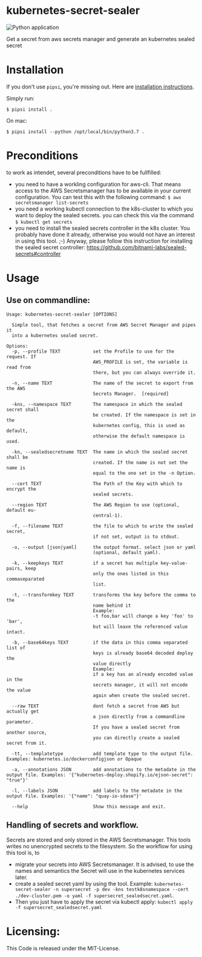 # kubernetes-secret-sealer

![Python application](https://github.com/edithcare/kubernetes-secret-sealer/workflows/Python%20application/badge.svg)

Get a secret from aws secrets manager and generate an kubernetes sealed secret


# Installation

If you don't use `pipsi`, you're missing out.
Here are [installation instructions](https://github.com/mitsuhiko/pipsi#readme).

Simply run:

    $ pipsi install .

On mac:

    $ pipsi install --python /opt/local/bin/python3.7 .


# Preconditions

to work as intendet, several preconditions have to be fullfilled:
* you need to have a workling configuration for aws-cli. That means access to the AWS Secretsmanager has to be available in your current configuration. You can test this with the following command: ```$ aws secretsmanager list-secrets```
* you need a working kubectl connection to the k8s-cluster to which you want to deploy the sealed secrets. you can check this via the command ```$ kubectl get secrets```
* you need to install the sealed secrets controller in the k8s cluster. You probably have done it already, otherwise you would not have an interest in using this tool. ;-) Anyway, please follow this instruction for installing the sealed secret controller: https://github.com/bitnami-labs/sealed-secrets#controller

# Usage

## Use on commandline:

```
Usage: kubernetes-secret-sealer [OPTIONS]

  Simple tool, that fetches a secret from AWS Secret Manager and pipes it
  into a kubernetes sealed secret.

Options:
  -p, --profile TEXT            set the Profile to use for the request. If
                                AWS_PROFILE is set, the variable is read from
                                there, but you can always override it.

  -n, --name TEXT               The name of the secret to export from the AWS
                                Secrets Manager.  [required]

  -kns, --namespace TEXT        The namespace in which the sealed secret shall
                                be created. If the namespace is set in the
                                kubernetes config, this is used as default,
                                otherwise the default namespace is used.

  -kn, --sealedsecretname TEXT  The name in which the sealed secret shall be
                                created. If the name is not set the name is
                                equal to the one set in the -n Option.

  --cert TEXT                   The Path of the Key with which to encrypt the
                                sealed secrets.

  --region TEXT                 The AWS Region to use (optional, default eu-
                                central-1).

  -f, --filename TEXT           the file to which to write the sealed secret,
                                if not set, output is to stdout.

  -o, --output [json|yaml]      the output format. select json or yaml
                                (optional, default yaml).

  -k, --keepkeys TEXT           if a secret has multiple key-value-pairs, keep
                                only the ones listed in this commaseparated
                                list.

  -t, --transformkey TEXT       transforms the key before the comma to the
                                name behind it
                                Example:
                                -t foo,bar will change a key 'foo' to 'bar',
                                but will leave the referenced value intact.

  -b, --base64keys TEXT         if the data in this comma separated list of
                                keys is already base64 decoded deploy the
                                value directly
                                Example:
                                if a key has an already encoded value in the
                                secrets manager, it will not encode the value
                                again when create the sealed secret.

  --raw TEXT                    dont fetch a secret from AWS but actually get
                                a json directly from a commandline parameter.
                                If you have a sealed secret from another source,
                                you can directly create a sealed secret from it.

  -tt, --templatetype           add template type to the output file. Examples: kubernetes.io/dockerconfigjson or Opaque
 
  -a, --annotations JSON        add annotations to the metadate in the output file. Examples: '{"kubernetes-deploy.shopify.io/ejson-secret": "true"}'
 
  -l, --labels JSON             add labels to the metadate in the output file. Examples: '{"name": "quay-io-sdase"}'

  --help                        Show this message and exit.

```


## Handling of secrets and workflow.

Secrets are stored and only stored in the AWS Secretsmanager. This tools writes no unencrypted secrets to the filesystem. So the workflow for using this tool is, to 
- migrate your secrets into AWS Secretsmanager. It is advised, to use the names and semantics the Secret will use in the kubernetes services later.
- create a sealed secret yaml by using the tool. Example:
```kubernetes-secret-sealer -n supersecret -p dev -kns testk8snamespace --cert ./dev-cluster.pem -o yaml -f supersecret_sealedsecret.yaml```. 
- Then you just have to apply the secret via kubectl apply: ```kubectl apply -f supersecret_sealedsecret.yaml```

# Licensing:

This Code is released under the MIT-License.
